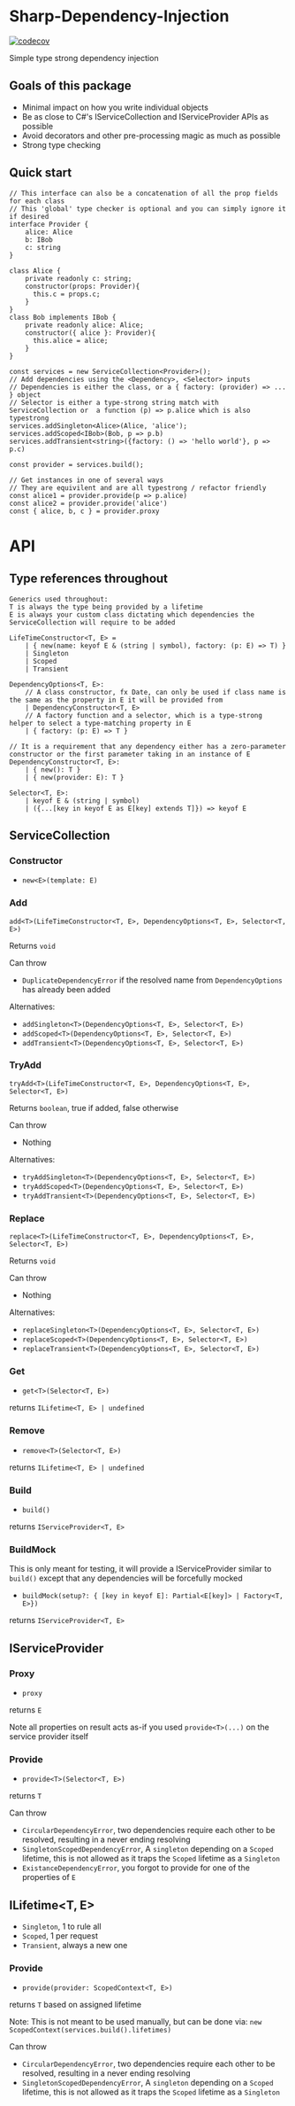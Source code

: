 # Sharp-Dependency-Injection

[![codecov](https://codecov.io/gh/Baizey/ts-dependency-injection/branch/master/graph/badge.svg?token=BD76USM0X4)](https://codecov.io/gh/Baizey/ts-dependency-injection)

Simple type strong dependency injection

## Goals of this package

- Minimal impact on how you write individual objects
- Be as close to C#'s IServiceCollection and IServiceProvider APIs as possible
- Avoid decorators and other pre-processing magic as much as possible
- Strong type checking

## Quick start

```
// This interface can also be a concatenation of all the prop fields for each class
// This 'global' type checker is optional and you can simply ignore it if desired
interface Provider {
    alice: Alice
    b: IBob
    c: string
}

class Alice {
    private readonly c: string;
    constructor(props: Provider){
      this.c = props.c;
    }
}
class Bob implements IBob {
    private readonly alice: Alice;
    constructor({ alice }: Provider){
      this.alice = alice;
    }
}

const services = new ServiceCollection<Provider>();
// Add dependencies using the <Dependency>, <Selector> inputs
// Dependencies is either the class, or a { factory: (provider) => ... } object
// Selector is either a type-strong string match with ServiceCollection or  a function (p) => p.alice which is also typestrong
services.addSingleton<Alice>(Alice, 'alice');
services.addScoped<IBob>(Bob, p => p.b)
services.addTransient<string>({factory: () => 'hello world'}, p => p.c)

const provider = services.build();

// Get instances in one of several ways
// They are equivilent and are all typestrong / refactor friendly
const alice1 = provider.provide(p => p.alice)
const alice2 = provider.provide('alice')
const { alice, b, c } = provider.proxy
```

# API

## Type references throughout

```
Generics used throughout:
T is always the type being provided by a lifetime
E is always your custom class dictating which dependencies the ServiceCollection will require to be added

LifeTimeConstructor<T, E> =
    | { new(name: keyof E & (string | symbol), factory: (p: E) => T) }
    | Singleton 
    | Scoped 
    | Transient
    
DependencyOptions<T, E>: 
    // A class constructor, fx Date, can only be used if class name is the same as the property in E it will be provided from
    | DependencyConstructor<T, E> 
    // A factory function and a selector, which is a type-strong helper to select a type-matching property in E
    | { factory: (p: E) => T }
      
// It is a requirement that any dependency either has a zero-parameter constructor or the first parameter taking in an instance of E
DependencyConstructor<T, E>: 
    | { new(): T } 
    | { new(provider: E): T }
    
Selector<T, E>: 
    | keyof E & (string | symbol)
    | ({...[key in keyof E as E[key] extends T]}) => keyof E
```

## ServiceCollection<E>

### Constructor

- `new<E>(template: E)`

### Add

`add<T>(LifeTimeConstructor<T, E>, DependencyOptions<T, E>, Selector<T, E>)`

Returns `void`

Can throw

- `DuplicateDependencyError` if the resolved name from `DependencyOptions` has already been added

Alternatives:

- `addSingleton<T>(DependencyOptions<T, E>, Selector<T, E>)`
- `addScoped<T>(DependencyOptions<T, E>, Selector<T, E>)`
- `addTransient<T>(DependencyOptions<T, E>, Selector<T, E>)`

### TryAdd

`tryAdd<T>(LifeTimeConstructor<T, E>, DependencyOptions<T, E>, Selector<T, E>)`

Returns `boolean`, true if added, false otherwise

Can throw

- Nothing

Alternatives:

- `tryAddSingleton<T>(DependencyOptions<T, E>, Selector<T, E>)`
- `tryAddScoped<T>(DependencyOptions<T, E>, Selector<T, E>)`
- `tryAddTransient<T>(DependencyOptions<T, E>, Selector<T, E>)`

### Replace

`replace<T>(LifeTimeConstructor<T, E>, DependencyOptions<T, E>, Selector<T, E>)`

Returns `void`

Can throw

- Nothing

Alternatives:

- `replaceSingleton<T>(DependencyOptions<T, E>, Selector<T, E>)`
- `replaceScoped<T>(DependencyOptions<T, E>, Selector<T, E>)`
- `replaceTransient<T>(DependencyOptions<T, E>, Selector<T, E>)`

### Get

- `get<T>(Selector<T, E>)`

returns `ILifetime<T, E> | undefined`

### Remove

- `remove<T>(Selector<T, E>)`

returns `ILifetime<T, E> | undefined`

### Build

- `build()`

returns `IServiceProvider<T, E>`

### BuildMock

This is only meant for testing, it will provide a IServiceProvider similar to `build()` except that any dependencies
will be forcefully mocked

- `buildMock(setup?: { [key in keyof E]: Partial<E[key]> | Factory<T, E>})`

returns `IServiceProvider<T, E>`

## IServiceProvider<E>

### Proxy

- `proxy`

returns `E`

Note all properties on result acts as-if you used `provide<T>(...)` on the service provider itself

### Provide

- `provide<T>(Selector<T, E>)`

returns `T`

Can throw

- `CircularDependencyError`, two dependencies require each other to be resolved, resulting in a never ending resolving
- `SingletonScopedDependencyError`, A ``singleton`` depending on a ``Scoped`` lifetime, this is not allowed as it traps
  the `Scoped` lifetime as a `Singleton`
- `ExistanceDependencyError`, you forgot to provide for one of the properties of `E`

## ILifetime<T, E>

- ``Singleton``, 1 to rule all
- ``Scoped``, 1 per request
- ``Transient``, always a new one

### Provide

- `provide(provider: ScopedContext<T, E>)`

returns ``T`` based on assigned lifetime

Note: This is not meant to be used manually, but can be done via: `new ScopedContext(services.build().lifetimes)`

Can throw

- `CircularDependencyError`, two dependencies require each other to be resolved, resulting in a never ending resolving
- `SingletonScopedDependencyError`, A ``singleton`` depending on a ``Scoped`` lifetime, this is not allowed as it traps
  the `Scoped` lifetime as a `Singleton`